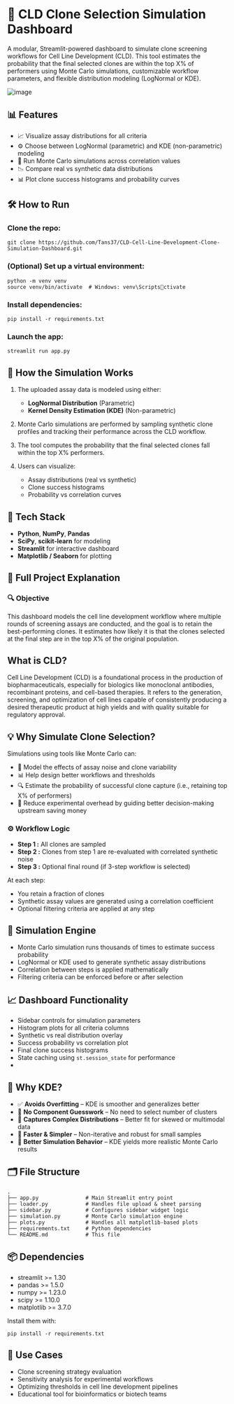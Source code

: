 # 🧬 CLD Clone Selection Simulation Dashboard

A modular, Streamlit-powered dashboard to simulate clone screening workflows for Cell Line Development (CLD). This tool estimates the probability that the final selected clones are within the top X% of performers using Monte Carlo simulations, customizable workflow parameters, and flexible distribution modeling (LogNormal or KDE).

![image](https://github.com/user-attachments/assets/b0858867-74cb-48e2-954f-6fe7b9b87be4)

## 📊 Features

- 📈 Visualize assay distributions for all criteria  
- ⚙️ Choose between LogNormal (parametric) and KDE (non-parametric) modeling  
- 🔁 Run Monte Carlo simulations across correlation values  
- 📉 Compare real vs synthetic data distributions  
- 📊 Plot clone success histograms and probability curves  

## 🛠 How to Run

### Clone the repo:
```
git clone https://github.com/Tans37/CLD-Cell-Line-Development-Clone-Simulation-Dashboard.git
```

### (Optional) Set up a virtual environment:
```
python -m venv venv
source venv/bin/activate  # Windows: venv\Scriptsctivate
```

### Install dependencies:
```
pip install -r requirements.txt
```

### Launch the app:
```
streamlit run app.py
```

## 🔬 How the Simulation Works

1. The uploaded assay data is modeled using either:
   - **LogNormal Distribution** (Parametric)
   - **Kernel Density Estimation (KDE)** (Non-parametric)

2. Monte Carlo simulations are performed by sampling synthetic clone profiles and tracking their performance across the CLD workflow.

3. The tool computes the probability that the final selected clones fall within the top X% performers.

4. Users can visualize:
   - Assay distributions (real vs synthetic)
   - Clone success histograms
   - Probability vs correlation curves

## 🧰 Tech Stack

- **Python**, **NumPy**, **Pandas**
- **SciPy**, **scikit-learn** for modeling
- **Streamlit** for interactive dashboard
- **Matplotlib / Seaborn** for plotting


## 🧬 Full Project Explanation

### 🔍 Objective

This dashboard models the cell line development workflow where multiple rounds of screening assays are conducted, and the goal is to retain the best-performing clones. It estimates how likely it is that the clones selected at the final step are in the top X% of the original population.

## What is CLD?

Cell Line Development (CLD) is a foundational process in the production of biopharmaceuticals, especially for biologics like monoclonal antibodies, recombinant proteins, and cell-based therapies. It refers to the generation, screening, and optimization of cell lines capable of consistently producing a desired therapeutic product at high yields and with quality suitable for regulatory approval.

## 💡 Why Simulate Clone Selection?

Simulations using tools like Monte Carlo can:

- 🧠 Model the effects of assay noise and clone variability
- 📊 Help design better workflows and thresholds
- 🔍 Estimate the probability of successful clone capture (i.e., retaining top X% of performers)
- 🚀 Reduce experimental overhead by guiding better decision-making upstream saving money

### ⚙️ Workflow Logic

- **Step 1 :** All clones are sampled  
- **Step 2 :** Clones from step 1 are re-evaluated with correlated synthetic noise  
- **Step 3 :** Optional final round (if 3-step workflow is selected)  

At each step:
- You retain a fraction of clones  
- Synthetic assay values are generated using a correlation coefficient  
- Optional filtering criteria are applied at any step  

## 🧪 Simulation Engine

- Monte Carlo simulation runs thousands of times to estimate success probability  
- LogNormal or KDE used to generate synthetic assay distributions  
- Correlation between steps is applied mathematically  
- Filtering criteria can be enforced before or after selection  

## 📈 Dashboard Functionality

- Sidebar controls for simulation parameters  
- Histogram plots for all criteria columns  
- Synthetic vs real distribution overlay  
- Success probability vs correlation plot  
- Final clone success histograms  
- State caching using `st.session_state` for performance
- 
## 🧠 Why KDE?

- ✅ **Avoids Overfitting** – KDE is smoother and generalizes better  
- 🎯 **No Component Guesswork** – No need to select number of clusters  
- 📐 **Captures Complex Distributions** – Better fit for skewed or multimodal data  
- 🚀 **Faster & Simpler** – Non-iterative and robust for small samples  
- 🔁 **Better Simulation Behavior** – KDE yields more realistic Monte Carlo results  

## 🗂️ File Structure

```
.
├── app.py               # Main Streamlit entry point
├── loader.py            # Handles file upload & sheet parsing
├── sidebar.py           # Configures sidebar widget logic
├── simulation.py        # Monte Carlo simulation engine
├── plots.py             # Handles all matplotlib-based plots
├── requirements.txt     # Python dependencies
└── README.md            # This file
```

## 📦 Dependencies

- streamlit >= 1.30  
- pandas >= 1.5.0  
- numpy >= 1.23.0  
- scipy >= 1.10.0  
- matplotlib >= 3.7.0

Install them with:
```
pip install -r requirements.txt
```

## 📌 Use Cases

- Clone screening strategy evaluation  
- Sensitivity analysis for experimental workflows  
- Optimizing thresholds in cell line development pipelines  
- Educational tool for bioinformatics or biotech teams  
